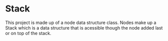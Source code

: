# Stack

This project is made up of a node data structure class. 
Nodes make up a Stack which is a data structure that is acessible though the node added last or on top of the stack. 
 
